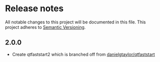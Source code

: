 # Release notes
All notable changes to this project will be documented in this file.
This project adheres to [Semantic Versioning](http://semver.org/).

## 2.0.0
- Create qtfaststart2 which is branched off from [danielgtaylor/qtfaststart](https://github.com/danielgtaylor/qtfaststart)
